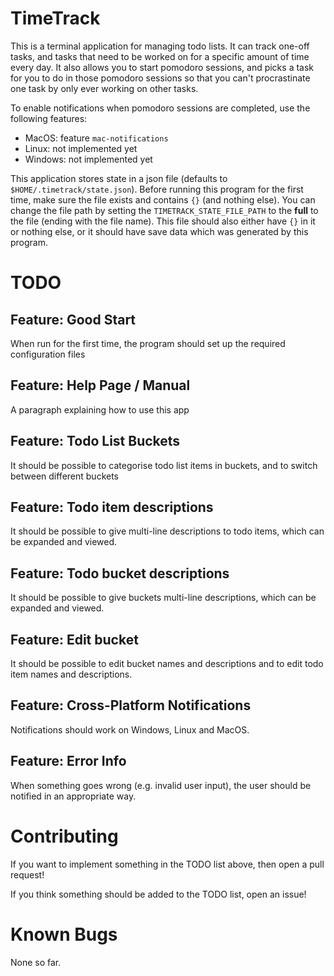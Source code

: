 # TimeTrack

This is a terminal application for managing todo lists. It can track one-off tasks, and tasks that need to be worked on for a specific amount of time every day. It also allows you to start pomodoro sessions,
and picks a task for you to do in those pomodoro sessions so that you can't procrastinate one task by only ever working on other tasks.

To enable notifications when pomodoro sessions are completed, use the following features:  
- MacOS: feature `mac-notifications`  
- Linux: not implemented yet  
- Windows: not implemented yet  

This application stores state in a json file (defaults to `$HOME/.timetrack/state.json`). Before running this program for the first time, make sure the file exists and contains `{}` (and nothing else). You can change
the file path by setting the `TIMETRACK_STATE_FILE_PATH` to the **full** to the file (ending with the file name). This file should also either have `{}` in it or nothing else, or it should have save data which was generated
by this program.

# TODO

## Feature: Good Start

When run for the first time, the program should set up the required configuration files 

## Feature: Help Page / Manual

A paragraph explaining how to use this app

## Feature: Todo List Buckets

It should be possible to categorise todo list items in buckets, and to switch between different buckets

## Feature: Todo item descriptions

It should be possible to give multi-line descriptions to todo items, which can be expanded and viewed.

## Feature: Todo bucket descriptions

It should be possible to give buckets multi-line descriptions, which can be expanded and viewed.

## Feature: Edit bucket

It should be possible to edit bucket names and descriptions and to edit todo item names and descriptions.

## Feature: Cross-Platform Notifications

Notifications should work on Windows, Linux and MacOS.

## Feature: Error Info

When something goes wrong (e.g. invalid user input), the user should be notified in an appropriate way.

# Contributing

If you want to implement something in the TODO list above, then open a pull request!

If you think something should be added to the TODO list, open an issue!

# Known Bugs

None so far.
